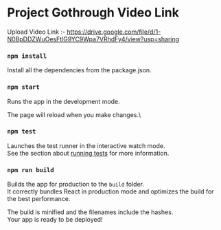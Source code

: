 # Project Gothrough Video Link
Upload Video Link :- https://drive.google.com/file/d/1-N0BpDDZWuOesFtlG9YC9Wpa7VRhdFy4/view?usp=sharing

### `npm install`

Install all the dependencies from the package.json.

### `npm start`

Runs the app in the development mode.

The page will reload when you make changes.\

### `npm test`

Launches the test runner in the interactive watch mode.\
See the section about [running tests](https://facebook.github.io/create-react-app/docs/running-tests) for more information.

### `npm run build`

Builds the app for production to the `build` folder.\
It correctly bundles React in production mode and optimizes the build for the best performance.

The build is minified and the filenames include the hashes.\
Your app is ready to be deployed!
